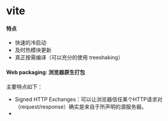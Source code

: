 # vite

#### 特点

- 快速的冷启动
- 及时热模块更新
- 真正按需编译（可以充分的使用 treeshaking）
   
#### Web packaging: 浏览器原生打包
主要特点如下：
- Signed HTTP Exchanges：可以让浏览器信任某个HTTP请求对（request/response）确实是来自于所声明的源服务器。
- 